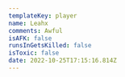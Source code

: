 ```yaml
---
templateKey: player
name: Leahx
comments: Awful
isAFK: false
runsInGetsKilled: false
isToxic: false
date: 2022-10-25T17:15:16.814Z
---
```

